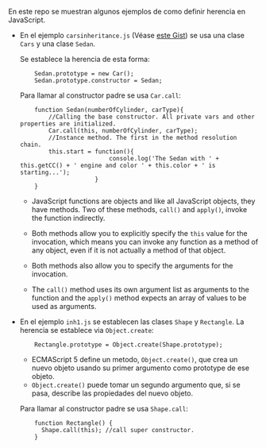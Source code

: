 En este repo se muestran algunos ejemplos de como definir herencia en JavaScript.

* En el ejemplo `carsinheritance.js` (Véase [este Gist](https://gist.github.com/karanth/8358038)) se usa una clase `Cars` y una clase `Sedan`.

  Se establece la herencia de esta forma:

          Sedan.prototype = new Car();
          Sedan.prototype.constructor = Sedan;

  Para llamar al constructor padre se usa `Car.call`:

          function Sedan(numberOfCylinder, carType){
              //Calling the base constructor. All private vars and other properties are initialized. 
              Car.call(this, numberOfCylinder, carType);
              //Instance method. The first in the method resolution chain.
              this.start = function(){
                               console.log('The Sedan with ' + this.getCC() + ' engine and color ' + this.color + ' is starting...');
                           }
          }

    * JavaScript functions are objects and like all JavaScript objects, they have methods. 
    Two of these methods, `call()` and `apply()`, invoke the function indirectly. 

    * Both methods allow you to explicitly specify the `this` value for the invocation, 
    which means you can invoke any function as a method of any object, 
    even if it is not actually a method of that object. 

    * Both methods also allow you to specify the arguments for the invocation. 

    * The `call()` method uses its own argument list as arguments to the function and the `apply()` 
    method expects an array of values to be used as arguments. 

* En el ejemplo `inh1.js` se establecen las clases `Shape` y `Rectangle`.
  La herencia se establece via `Object.create`:

          Rectangle.prototype = Object.create(Shape.prototype);

    * ECMAScript 5 define un metodo, `Object.create()`, que crea un nuevo objeto
    usando su primer argumento como prototype de ese objeto. 
    * `Object.create()` puede tomar un segundo argumento que, si se pasa,
    describe las propiedades del nuevo objeto. 


  Para llamar al constructor padre se usa `Shape.call`:

          function Rectangle() {
            Shape.call(this); //call super constructor.
          }
